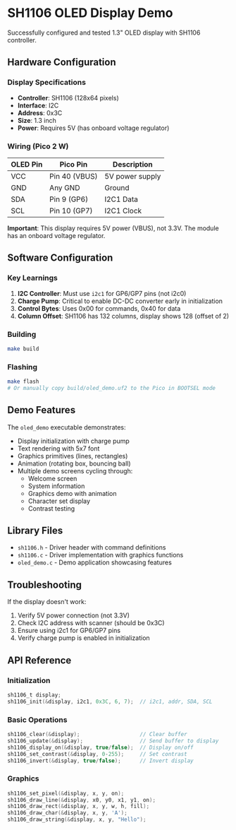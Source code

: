 # SH1106 OLED Display Demo

Successfully configured and tested 1.3" OLED display with SH1106 controller.

## Hardware Configuration

### Display Specifications
- **Controller**: SH1106 (128x64 pixels)
- **Interface**: I2C
- **Address**: 0x3C
- **Size**: 1.3 inch
- **Power**: Requires 5V (has onboard voltage regulator)

### Wiring (Pico 2 W)
| OLED Pin | Pico Pin | Description |
|----------|----------|-------------|
| VCC | Pin 40 (VBUS) | 5V power supply |
| GND | Any GND | Ground |
| SDA | Pin 9 (GP6) | I2C1 Data |
| SCL | Pin 10 (GP7) | I2C1 Clock |

**Important**: This display requires 5V power (VBUS), not 3.3V. The module has an onboard voltage regulator.

## Software Configuration

### Key Learnings
1. **I2C Controller**: Must use `i2c1` for GP6/GP7 pins (not i2c0)
2. **Charge Pump**: Critical to enable DC-DC converter early in initialization
3. **Control Bytes**: Uses 0x00 for commands, 0x40 for data
4. **Column Offset**: SH1106 has 132 columns, display shows 128 (offset of 2)

### Building
```bash
make build
```

### Flashing
```bash
make flash
# Or manually copy build/oled_demo.uf2 to the Pico in BOOTSEL mode
```

## Demo Features

The `oled_demo` executable demonstrates:
- Display initialization with charge pump
- Text rendering with 5x7 font
- Graphics primitives (lines, rectangles)
- Animation (rotating box, bouncing ball)
- Multiple demo screens cycling through:
  - Welcome screen
  - System information
  - Graphics demo with animation
  - Character set display
  - Contrast testing

## Library Files

- `sh1106.h` - Driver header with command definitions
- `sh1106.c` - Driver implementation with graphics functions
- `oled_demo.c` - Demo application showcasing features

## Troubleshooting

If the display doesn't work:
1. Verify 5V power connection (not 3.3V)
2. Check I2C address with scanner (should be 0x3C)
3. Ensure using i2c1 for GP6/GP7 pins
4. Verify charge pump is enabled in initialization

## API Reference

### Initialization
```c
sh1106_t display;
sh1106_init(&display, i2c1, 0x3C, 6, 7);  // i2c1, addr, SDA, SCL
```

### Basic Operations
```c
sh1106_clear(&display);                   // Clear buffer
sh1106_update(&display);                  // Send buffer to display
sh1106_display_on(&display, true/false);  // Display on/off
sh1106_set_contrast(&display, 0-255);     // Set contrast
sh1106_invert(&display, true/false);      // Invert display
```

### Graphics
```c
sh1106_set_pixel(&display, x, y, on);
sh1106_draw_line(&display, x0, y0, x1, y1, on);
sh1106_draw_rect(&display, x, y, w, h, fill);
sh1106_draw_char(&display, x, y, 'A');
sh1106_draw_string(&display, x, y, "Hello");
```
